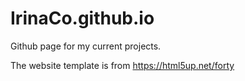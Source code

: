 # IrinaCo.github.io

Github page for my current projects.

The website template is from https://html5up.net/forty
